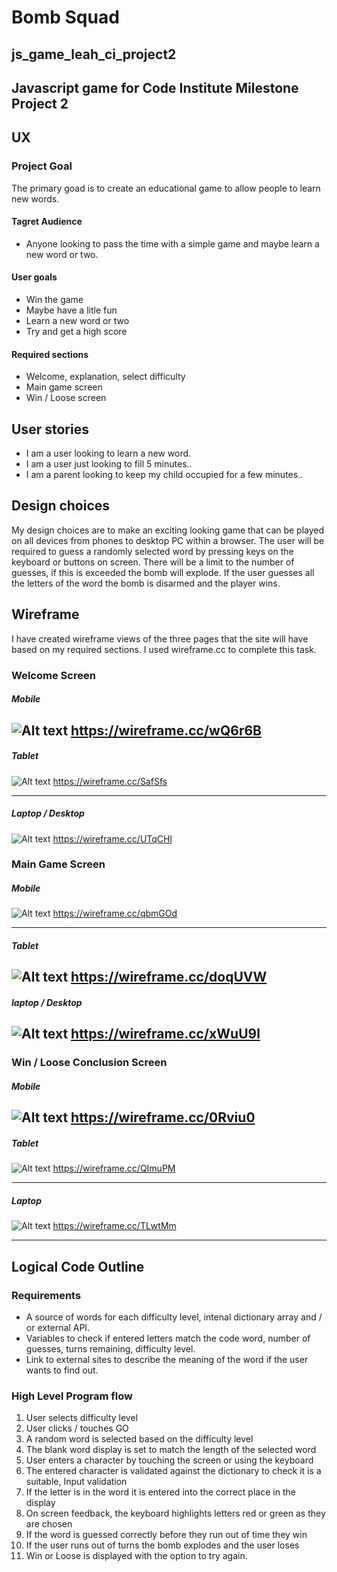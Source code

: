 # Bomb Squad
## js_game_leah_ci_project2
## Javascript game for Code Institute Milestone Project 2

## UX
### Project Goal
The primary goad is to create an educational game to allow people to learn new words.

#### Tagret Audience

* Anyone looking to pass the time with a simple game and maybe learn a new word or two.

#### User goals
* Win the game
* Maybe have a litle fun
* Learn a new word or two
* Try and get a high score
#### Required sections
* Welcome, explanation, select difficulty
* Main game screen
* Win / Loose screen


## User stories

* I am a user looking to learn a new word.
* I am a user just looking to fill 5 minutes..
* I am a parent looking to keep my child occupied for a few minutes..

## Design choices

My design choices are to make an exciting looking game that can be played on all devices from phones to desktop PC within a browser. The user will be required to guess a randomly selected word by pressing keys on the keyboard or buttons on screen. There will be a limit to the number of guesses, if this is exceeded the bomb will explode. If the user guesses all the letters of the word the bomb is disarmed and the player wins.

## Wireframe
I have created wireframe views of the three pages that the site will have based on my required sections. I used wireframe.cc to complete this task.

### Welcome Screen

##### Mobile
![Alt text](assets/images/Wire_Mobile_Welcome.JPG "Mobile")
https://wireframe.cc/wQ6r6B
---
##### Tablet
![Alt text](assets/images/Wire_Tablet_Welcome.JPG "Tablet")
https://wireframe.cc/SafSfs

---
##### Laptop / Desktop
![Alt text](assets/images/Wire_Desktop_Welcome.JPG "Laptop / Desktop")
https://wireframe.cc/UTqCHl
### Main Game Screen

##### Mobile
![Alt text](assets/images/Wire_Mobile_Game.JPG "Mobile")
https://wireframe.cc/qbmGOd

---
##### Tablet
![Alt text](assets/images/Wire_Tablet_Game.JPG "Tablet")
https://wireframe.cc/doqUVW
---
##### laptop / Desktop
![Alt text](assets/images/Wire_Desktop_Game.JPG "Laptop / Desktop")
https://wireframe.cc/xWuU9l
---

### Win / Loose Conclusion Screen

##### Mobile
![Alt text](assets/images/Wire_Mobile_Conclusion.JPG "Mobile")
https://wireframe.cc/0Rviu0
---
##### Tablet
![Alt text](assets/images/Wire_Tablet_Conclusion.JPG "Tablet")
https://wireframe.cc/QImuPM

---
##### Laptop
![Alt text](assets/images/Wire_Desktop_Conclusion.JPG "Laptop / Desktop")
https://wireframe.cc/TLwtMm

---

## Logical Code Outline

### Requirements
* A source of words for each difficulty level, intenal dictionary array and / or external API.
* Variables to check if entered letters match the code word, number of guesses, turns remaining, difficulty level.
* Link to external sites to describe the meaning of the word if the user wants to find out.

### High Level Program flow
1. User selects difficulty level
2. User clicks / touches GO
3. A random word is selected based on the difficulty level
4. The blank word display is set to match the length of the selected word
5. User enters a character by touching the screen or using the keyboard
6. The entered character is validated against the dictionary to check it is a suitable, Input validation
7. If the letter is in the word it is entered into the correct place in the display
8. On screen feedback, the keyboard highlights letters red or green as they are chosen
9. If the word is guessed correctly before they run out of time they win
10. If the user runs out of turns the bomb explodes and the user loses
11. Win or Loose is displayed with the option to try again.